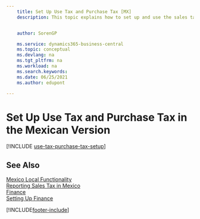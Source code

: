 ```yaml
---
    title: Set Up Use Tax and Purchase Tax [MX]
    description: This topic explains how to set up and use the sales tax and purchase tax that companies pay for using items in the Mexican version.


    author: SorenGP

    ms.service: dynamics365-business-central
    ms.topic: conceptual
    ms.devlang: na
    ms.tgt_pltfrm: na
    ms.workload: na
    ms.search.keywords:
    ms.date: 06/25/2021
    ms.author: edupont

---
```

# Set Up Use Tax and Purchase Tax in the Mexican Version

[!INCLUDE [use-tax-purchase-tax-setup](../includes/CAMXUS/use-tax-purchase-tax-setup.md)]

## See Also

[Mexico Local Functionality](mexico-local-functionality.md)  
[Reporting Sales Tax in Mexico](mexico-sales-tax.md)  
[Finance](../../finance.md)  
[Setting Up Finance](../../finance.md)  


[!INCLUDE[footer-include](../../includes/footer-banner.md)]